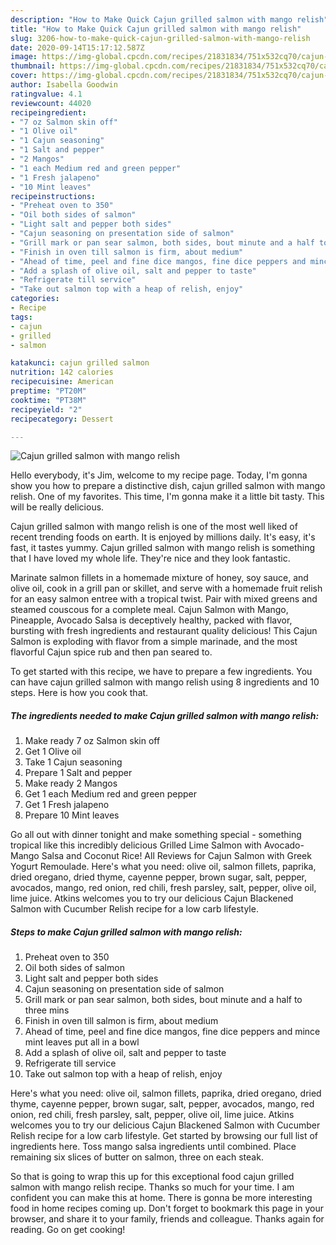 ```yaml
---
description: "How to Make Quick Cajun grilled salmon with mango relish"
title: "How to Make Quick Cajun grilled salmon with mango relish"
slug: 3206-how-to-make-quick-cajun-grilled-salmon-with-mango-relish
date: 2020-09-14T15:17:12.587Z
image: https://img-global.cpcdn.com/recipes/21831834/751x532cq70/cajun-grilled-salmon-with-mango-relish-recipe-main-photo.jpg
thumbnail: https://img-global.cpcdn.com/recipes/21831834/751x532cq70/cajun-grilled-salmon-with-mango-relish-recipe-main-photo.jpg
cover: https://img-global.cpcdn.com/recipes/21831834/751x532cq70/cajun-grilled-salmon-with-mango-relish-recipe-main-photo.jpg
author: Isabella Goodwin
ratingvalue: 4.1
reviewcount: 44020
recipeingredient:
- "7 oz Salmon skin off"
- "1 Olive oil"
- "1 Cajun seasoning"
- "1 Salt and pepper"
- "2 Mangos"
- "1 each Medium red and green pepper"
- "1 Fresh jalapeno"
- "10 Mint leaves"
recipeinstructions:
- "Preheat oven to 350"
- "Oil both sides of salmon"
- "Light salt and pepper both sides"
- "Cajun seasoning on presentation side of salmon"
- "Grill mark or pan sear salmon, both sides, bout minute and a half to three mins"
- "Finish in oven till salmon is firm, about medium"
- "Ahead of time, peel and fine dice mangos, fine dice peppers and mince mint leaves put all in a bowl"
- "Add a splash of olive oil, salt and pepper to taste"
- "Refrigerate till service"
- "Take out salmon top with a heap of relish, enjoy"
categories:
- Recipe
tags:
- cajun
- grilled
- salmon

katakunci: cajun grilled salmon 
nutrition: 142 calories
recipecuisine: American
preptime: "PT20M"
cooktime: "PT38M"
recipeyield: "2"
recipecategory: Dessert

---
```



![Cajun grilled salmon with mango relish](https://img-global.cpcdn.com/recipes/21831834/751x532cq70/cajun-grilled-salmon-with-mango-relish-recipe-main-photo.jpg)

Hello everybody, it's Jim, welcome to my recipe page. Today, I'm gonna show you how to prepare a distinctive dish, cajun grilled salmon with mango relish. One of my favorites. This time, I'm gonna make it a little bit tasty. This will be really delicious.

Cajun grilled salmon with mango relish is one of the most well liked of recent trending foods on earth. It is enjoyed by millions daily. It's easy, it's fast, it tastes yummy. Cajun grilled salmon with mango relish is something that I have loved my whole life. They're nice and they look fantastic.

Marinate salmon fillets in a homemade mixture of honey, soy sauce, and olive oil, cook in a grill pan or skillet, and serve with a homemade fruit relish for an easy salmon entree with a tropical twist. Pair with mixed greens and steamed couscous for a complete meal. Cajun Salmon with Mango, Pineapple, Avocado Salsa is deceptively healthy, packed with flavor, bursting with fresh ingredients and restaurant quality delicious! This Cajun Salmon is exploding with flavor from a simple marinade, and the most flavorful Cajun spice rub and then pan seared to.


To get started with this recipe, we have to prepare a few ingredients. You can have cajun grilled salmon with mango relish using 8 ingredients and 10 steps. Here is how you cook that.

<!--inarticleads1-->

##### The ingredients needed to make Cajun grilled salmon with mango relish:

1. Make ready 7 oz Salmon skin off
1. Get 1 Olive oil
1. Take 1 Cajun seasoning
1. Prepare 1 Salt and pepper
1. Make ready 2 Mangos
1. Get 1 each Medium red and green pepper
1. Get 1 Fresh jalapeno
1. Prepare 10 Mint leaves


Go all out with dinner tonight and make something special - something tropical like this incredibly delicious Grilled Lime Salmon with Avocado-Mango Salsa and Coconut Rice! All Reviews for Cajun Salmon with Greek Yogurt Remoulade. Here&#39;s what you need: olive oil, salmon fillets, paprika, dried oregano, dried thyme, cayenne pepper, brown sugar, salt, pepper, avocados, mango, red onion, red chili, fresh parsley, salt, pepper, olive oil, lime juice. Atkins welcomes you to try our delicious Cajun Blackened Salmon with Cucumber Relish recipe for a low carb lifestyle. 

<!--inarticleads2-->

##### Steps to make Cajun grilled salmon with mango relish:

1. Preheat oven to 350
1. Oil both sides of salmon
1. Light salt and pepper both sides
1. Cajun seasoning on presentation side of salmon
1. Grill mark or pan sear salmon, both sides, bout minute and a half to three mins
1. Finish in oven till salmon is firm, about medium
1. Ahead of time, peel and fine dice mangos, fine dice peppers and mince mint leaves put all in a bowl
1. Add a splash of olive oil, salt and pepper to taste
1. Refrigerate till service
1. Take out salmon top with a heap of relish, enjoy


Here&#39;s what you need: olive oil, salmon fillets, paprika, dried oregano, dried thyme, cayenne pepper, brown sugar, salt, pepper, avocados, mango, red onion, red chili, fresh parsley, salt, pepper, olive oil, lime juice. Atkins welcomes you to try our delicious Cajun Blackened Salmon with Cucumber Relish recipe for a low carb lifestyle. Get started by browsing our full list of ingredients here. Toss mango salsa ingredients until combined. Place remaining six slices of butter on salmon, three on each steak. 

So that is going to wrap this up for this exceptional food cajun grilled salmon with mango relish recipe. Thanks so much for your time. I am confident you can make this at home. There is gonna be more interesting food in home recipes coming up. Don't forget to bookmark this page in your browser, and share it to your family, friends and colleague. Thanks again for reading. Go on get cooking!
